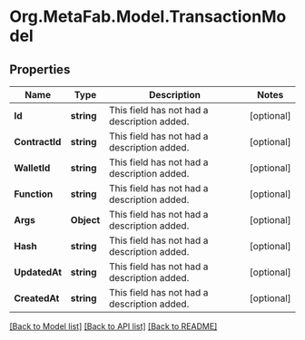 
# Org.MetaFab.Model.TransactionModel

## Properties

Name | Type | Description | Notes
------------ | ------------- | ------------- | -------------
**Id** | **string** | This field has not had a description added. | [optional] 
**ContractId** | **string** | This field has not had a description added. | [optional] 
**WalletId** | **string** | This field has not had a description added. | [optional] 
**Function** | **string** | This field has not had a description added. | [optional] 
**Args** | **Object** | This field has not had a description added. | [optional] 
**Hash** | **string** | This field has not had a description added. | [optional] 
**UpdatedAt** | **string** | This field has not had a description added. | [optional] 
**CreatedAt** | **string** | This field has not had a description added. | [optional] 

[[Back to Model list]](../README.md#documentation-for-models)
[[Back to API list]](../README.md#documentation-for-api-endpoints)
[[Back to README]](../README.md)

